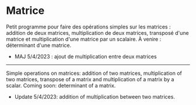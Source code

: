 # Matrice
Petit programme pour faire des opérations simples sur les matrices : addition de deux matrices, multiplication de deux matrices, transposé d'une matrice et multiplication d'une matrice par un scalaire.
À venire : déterminant d'une matrice.

- MAJ 5/4/2023 : ajout de multiplication entre deux matrices 

------------------

Simple operations on matrices: addition of two matrices, multiplication of two matrices, transpose of a matrix and multiplication of a matrix by a scalar.
Coming soon: determinant of a matrix.

- Update 5/4/2023: addition of multiplication between two matrices. 
